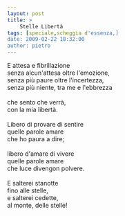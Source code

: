 ```yaml
---
layout: post
title: >
    Stelle Libertà
tags: [speciale,scheggia d'essenza,]
date: 2009-02-22 18:32:00
author: pietro
---
```

E attesa e fibrillazione<br/>senza alcun'attesa oltre l'emozione,<br/>senza più paure oltre l'incertezza,<br/>senza più niente, tra me e l'ebbrezza<br/><br/>che sento che verrà,<br/>con la mia libertà.<br/><br/>Libero di provare di sentire<br/>quelle parole amare<br/>che ho paura a dire;<br/><br/>libero d'amare di vivere<br/>quelle parole amare<br/>che luce divengon polvere.<br/><br/>E salterei stanotte<br/>fino alle stelle,<br/>e salterei cedette,<br/>al monte, delle stelle!
